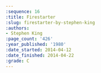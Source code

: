 ```yaml
---
:sequence: 16
:title: Firestarter
:slug: firestarter-by-stephen-king
:authors:
- Stephen King
:page_count: '426'
:year_published: '1980'
:date_started: 2014-04-12
:date_finished: 2014-04-22
:grade: C
---
```


